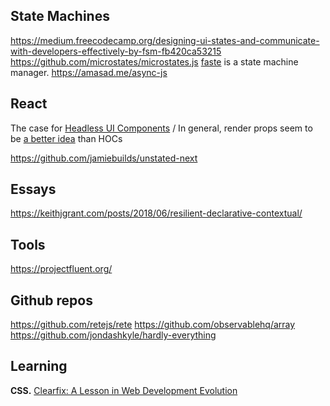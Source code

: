 State Machines
--------------

https://medium.freecodecamp.org/designing-ui-states-and-communicate-with-developers-effectively-by-fsm-fb420ca53215
https://github.com/microstates/microstates.js
[faste](https://github.com/theKashey/faste) is a state machine manager.
https://amasad.me/async-js

React
-----
The case for [Headless UI Components](https://www.merrickchristensen.com/articles/headless-user-interface-components/)
/ In general, render props seem to be [a better idea](https://itnext.io/exploring-render-props-58f127834de7) than HOCs


https://github.com/jamiebuilds/unstated-next

Essays
------
https://keithjgrant.com/posts/2018/06/resilient-declarative-contextual/


Tools
-----
https://projectfluent.org/

Github repos
------------
https://github.com/retejs/rete
https://github.com/observablehq/array
https://github.com/jondashkyle/hardly-everything

Learning
--------
__CSS.__ [Clearfix: A Lesson in Web Development Evolution](https://css-tricks.com/clearfix-a-lesson-in-web-development-evolution/)